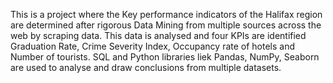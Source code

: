 This is a project where the Key performance indicators of the Halifax region are determined after rigorous Data Mining from multiple sources across the web by scraping data. This data is analysed and four KPIs are identified Graduation Rate, Crime Severity Index, Occupancy rate of hotels and Number of tourists.
SQL and Python libraries liek Pandas, NumPy, Seaborn are used to analyse and draw conclusions from multiple datasets. 
